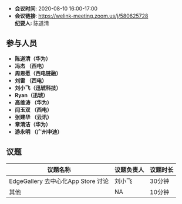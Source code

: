 -  **会议时间**: 2020-08-10  16:00-17:00
-  **会议链接**: https://welink-meeting.zoom.us/j/580625728    
**纪要人:** 陈道清  

## 参与人员
-  **陈道清（华为）** 
-  **冯杰  （西电）**   
-  **周恩愿（西电链融）**  
-  **刘雷  （西电）**
-  **刘小飞（迅琥科技）**  
-  **Ryan（迅琥）**
-  **高维涛 （华为）**  
-  **闫玉双  （西电）**  
-  **张建华  （云讯）**  
-  **章清洁（华为）**  
-  **游永明 （广州申迪）**   
## 议题

议题名称 | 议题负责人  | 议题时长
---- | ----  |   ---- 
EdgeGallery 去中心化App Store 讨论 | 刘小飞 | 30分钟
其他 |  NA | 10分钟